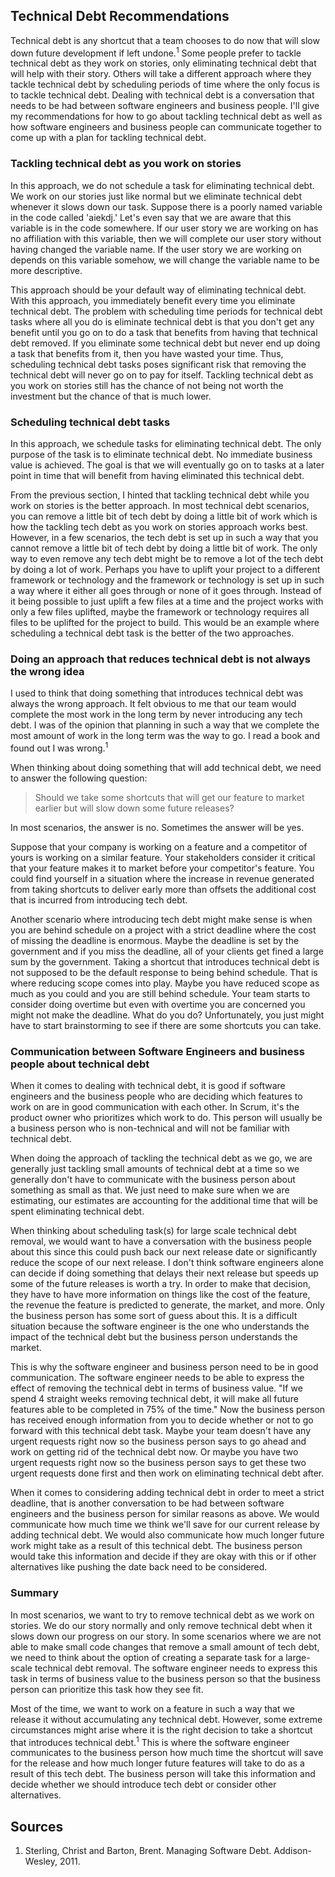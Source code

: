 ## Technical Debt Recommendations
Technical debt is any shortcut that a team chooses to do now that will slow down future development if left undone.<sup>1</sup> Some people prefer to tackle technical debt as they work on stories, only eliminating technical debt that will help with their story. Others will take a different approach where they tackle technical debt by scheduling periods of time where the only focus is to tackle technical debt. Dealing with technical debt is a conversation that needs to be had between software engineers and business people. I'll give my recommendations for how to go about tackling technical debt as well as how software engineers and business people can communicate together to come up with a plan for tackling technical debt.

### Tackling technical debt as you work on stories
In this approach, we do not schedule a task for eliminating technical debt. We work on our stories just like normal but we eliminate technical debt whenever it slows down our task. Suppose there is a poorly named variable in the code called 'aiekdj.' Let's even say that we are aware that this variable is in the code somewhere. If our user story we are working on has no affiliation with this variable, then we will complete our user story without having changed the variable name. If the user story we are working on depends on this variable somehow, we will change the variable name to be more descriptive. 

This approach should be your default way of eliminating technical debt. With this approach, you immediately benefit every time you eliminate technical debt. The problem with scheduling time periods for technical debt tasks where all you do is eliminate technical debt is that you don't get any benefit until you go on to do a task that benefits from having that technical debt removed. If you eliminate some technical debt but never end up doing a task that benefits from it, then you have wasted your time. Thus, scheduling technical debt tasks poses significant risk that removing the technical debt will never go on to pay for itself. Tackling technical debt as you work on stories still has the chance of not being not worth the investment but the chance of that is much lower.

### Scheduling technical debt tasks
In this approach, we schedule tasks for eliminating technical debt. The only purpose of the task is to eliminate technical debt. No immediate business value is achieved. The goal is that we will eventually go on to tasks at a later point in time that will benefit from having eliminated this technical debt. 

From the previous section, I hinted that tackling technical debt while you work on stories is the better approach. In most technical debt scenarios, you can remove a little bit of tech debt by doing a little bit of work which is how the tackling tech debt as you work on stories approach works best. However, in a few scenarios, the tech debt is set up in such a way that you cannot remove a little bit of tech debt by doing a little bit of work. The only way to even remove any tech debt might be to remove a lot of the tech debt by doing a lot of work. Perhaps you have to uplift your project to a different framework or technology and the framework or technology is set up in such a way where it either all goes through or none of it goes through. Instead of it being possible to just uplift a few files at a time and the project works with only a few files uplifted, maybe the framework or technology requires all files to be uplifted for the project to build. This would be an example where scheduling a technical debt task is the better of the two approaches. 

### Doing an approach that reduces technical debt is not always the wrong idea
I used to think that doing something that introduces technical debt was always the wrong approach. It felt obvious to me that our team would complete the most work in the long term by never introducing any tech debt. I was of the opinion that planning in such a way that we complete the most amount of work in the long term was the way to go. I read a book and found out I was wrong.<sup>1</sup>

When thinking about doing something that will add technical debt, we need to answer the following question:

>Should we take some shortcuts that will get our feature to market earlier but will slow down some future releases? 

In most scenarios, the answer is no. Sometimes the answer will be yes.

Suppose that your company is working on a feature and a competitor of yours is working on a similar feature. Your stakeholders consider it critical that your feature makes it to market before your competitor's feature. You could find yourself in a situation where the increase in revenue generated from taking shortcuts to deliver early more than offsets the additional cost that is incurred from introducing tech debt.

Another scenario where introducing tech debt might make sense is when you are behind schedule on a project with a strict deadline where the cost of missing the deadline is enormous. Maybe the deadline is set by the government and if you miss the deadline, all of your clients get fined a large sum by the government. Taking a shortcut that introduces technical debt is not supposed to be the default response to being behind schedule. That is where reducing scope comes into play. Maybe you have reduced scope as much as you could and you are still behind schedule. Your team starts to consider doing overtime but even with overtime you are concerned you might not make the deadline. What do you do? Unfortunately, you just might have to start brainstorming to see if there are some shortcuts you can take.

### Communication between Software Engineers and business people about technical debt
When it comes to dealing with technical debt, it is good if software engineers and the business people who are deciding which features to work on are in good communication with each other. In Scrum, it's the product owner who prioritizes which work to do. This person will usually be a business person who is non-technical and will not be familiar with technical debt.

When doing the approach of tackling the technical debt as we go, we are generally just tackling small amounts of technical debt at a time so we generally don't have to communicate with the business person about something as small as that. We just need to make sure when we are estimating, our estimates are accounting for the additional time that will be spent eliminating technical debt. 

When thinking about scheduling task(s) for large scale technical debt removal, we would want to have a conversation with the business people about this since this could push back our next release date or significantly reduce the scope of our next release. I don't think software engineers alone can decide if doing something that delays their next release but speeds up some of the future releases is worth a try. In order to make that decision, they have to have more information on things like the cost of the feature, the revenue the feature is predicted to generate, the market, and more. Only the business person has some sort of guess about this. It is a difficult situation because the software engineer is the one who understands the impact of the technical debt but the business person understands the market. 

This is why the software engineer and business person need to be in good communication. The software engineer needs to be able to express the effect of removing the technical debt in terms of business value. "If we spend 4 straight weeks removing technical debt, it will make all future features able to be completed in 75% of the time." Now the business person has received enough information from you to decide whether or not to go forward with this technical debt task. Maybe your team doesn't have any urgent requests right now so the business person says to go ahead and work on getting rid of the technical debt now. Or maybe you have two urgent requests right now so the business person says to get these two urgent requests done first and then work on eliminating technical debt after.

When it comes to considering adding technical debt in order to meet a strict deadline, that is another conversation to be had between software engineers and the business person for similar reasons as above. We would communicate how much time we think we'll save for our current release by adding technical debt. We would also communicate how much longer future work might take as a result of this technical debt. The business person would take this information and decide if they are okay with this or if other alternatives like pushing the date back need to be considered. 

### Summary
In most scenarios, we want to try to remove technical debt as we work on stories. We do our story normally and only remove technical debt when it slows down our progress on our story. In some scenarios where we are not able to make small code changes that remove a small amount of tech debt, we need to think about the option of creating a separate task for a large-scale technical debt removal. The software engineer needs to express this task in terms of business value to the business person so that the business person can prioritize this task how they see fit.

Most of the time, we want to work on a feature in such a way that we release it without accumulating any technical debt. However, some extreme circumstances might arise where it is the right decision to take a shortcut that introduces technical debt.<sup>1</sup> This is where the software engineer communicates to the business person how much time the shortcut will save for the release and how much longer future features will take to do as a result of this tech debt. The business person will take this information and decide whether we should introduce tech debt or consider other alternatives.

## Sources
1. Sterling, Christ and Barton, Brent. Managing Software Debt. Addison-Wesley, 2011.
